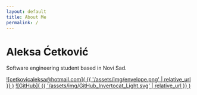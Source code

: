 ```yaml
---
layout: default
title: About Me
permalink: /
---
```


# Aleksa Ćetković

Software engineering student based in Novi Sad.  

[![cetkovicaleksa@hotmail.com]( {{ '/assets/img/envelope.png' | relative_url }} )](mailto:Aleksa%20%C4%86etkovi%C4%87%20%3Ccetkovicaleksa@hotmail.com%3E) 
[![GitHub]( {{ '/assets/img/GitHub_Invertocat_Light.svg' | relative_url }} )](https://github.com/CetkovicAleksa)  